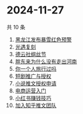 # 2024-11-27

共 10 条

<!-- BEGIN ZHIHUSEARCH -->
<!-- 最后更新时间 Wed Nov 27 2024 06:04:11 GMT+0800 (China Standard Time) -->
1. [黑龙江发布暴雪红色预警](https://www.zhihu.com/search?q=黑龙江发布暴雪红色预警)
1. [光遇复刻](https://www.zhihu.com/search?q=光遇复刻)
1. [德云社纲丝节](https://www.zhihu.com/search?q=德云社纲丝节)
1. [胖东来为什么没有走出河南](https://www.zhihu.com/search?q=胖东来为什么没有走出河南)
1. [你一个人旅行过吗](https://www.zhihu.com/search?q=你一个人旅行过吗)
1. [短剧推广与授权](https://www.zhihu.com/search?q=短剧推广与授权)
1. [小说推文授权申请](https://www.zhihu.com/search?q=小说推文授权申请)
1. [电商运营入门](https://www.zhihu.com/search?q=电商运营入门)
1. [小红书赚钱技巧](https://www.zhihu.com/search?q=小红书赚钱技巧)
1. [加入知乎推文团队](https://www.zhihu.com/search?q=加入知乎推文团队)
<!-- END ZHIHUSEARCH -->
